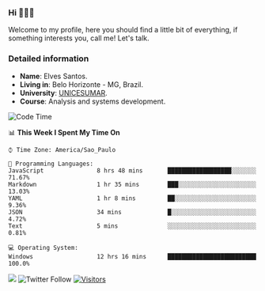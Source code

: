 


### Hi 🙋🏽‍♂️

Welcome to my profile, here you should find a little bit of everything, if something interests you, call me! Let's talk.

### Detailed information

* **Name**: Elves Santos.
* **Living in**: Belo Horizonte - MG, Brazil.
* **University**: [UNICESUMAR](https://venhaparaunicesumar.com.br/pos-graduacao).
* **Course**: Analysis and systems development.

<!--START_SECTION:waka-->
![Code Time](http://img.shields.io/badge/Code%20Time-0%20secs-blue)

📊 **This Week I Spent My Time On** 

```text
⌚︎ Time Zone: America/Sao_Paulo

💬 Programming Languages: 
JavaScript               8 hrs 48 mins       ██████████████████░░░░░░░   71.67% 
Markdown                 1 hr 35 mins        ███░░░░░░░░░░░░░░░░░░░░░░   13.03% 
YAML                     1 hr 8 mins         ██░░░░░░░░░░░░░░░░░░░░░░░   9.36% 
JSON                     34 mins             █░░░░░░░░░░░░░░░░░░░░░░░░   4.72% 
Text                     5 mins              ░░░░░░░░░░░░░░░░░░░░░░░░░   0.81%

💻 Operating System: 
Windows                  12 hrs 16 mins      █████████████████████████   100.0%

```


<!--END_SECTION:waka-->


<a href="https://www.linkedin.com/in/e1vescmd/"  target="_blank"><img src="https://img.shields.io/badge/-LinkedIn-%230077B5?style=for-the-badge&logo=linkedin&logoColor=white" target="_blank"></a>
![Twitter Follow](https://img.shields.io/twitter/follow/e1vescmd?color=00aced&label=Twitter&style=for-the-badge)
[![Visitors](https://api.visitorbadge.io/api/visitors?path=https%3A%2F%2Fgithub.com%2Fe1vescmd&labelColor=%23697689&countColor=%23d9e3f0)](https://visitorbadge.io/status?path=https%3A%2F%2Fgithub.com%2Fe1vescmd)
